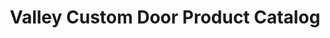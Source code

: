 ---
layout: project
title:  Valley Custom Door Product Catalog
client: Valley Custom Door
image:
categories: print design
---